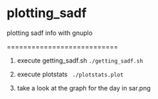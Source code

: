 # plotting_sadf
plotting sadf info with gnuplo

===========================


1. execute getting_sadf.sh
`./getting_sadf.sh`


2. execute plotstats
` ./plotstats.plot`

3. take a look at the graph for the day in sar.png
